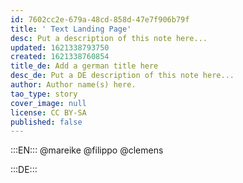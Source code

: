 ```yaml
---
id: 7602cc2e-679a-48cd-858d-47e7f906b79f
title: ' Text Landing Page'
desc: Put a description of this note here...
updated: 1621338793750
created: 1621338760854
title_de: Add a german title here
desc_de: Put a DE description of this note here...
author: Author name(s) here.
tao_type: story
cover_image: null
license: CC BY-SA
published: false
---
```



:::EN:::
@mareike
@filippo
@clemens

:::DE:::

